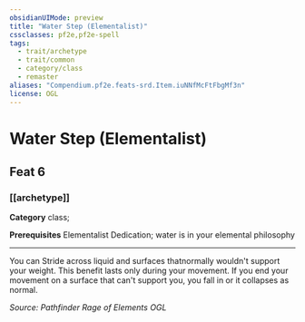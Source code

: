```yaml
---
obsidianUIMode: preview
title: "Water Step (Elementalist)"
cssclasses: pf2e,pf2e-spell
tags:
  - trait/archetype
  - trait/common
  - category/class
  - remaster
aliases: "Compendium.pf2e.feats-srd.Item.iuNNfMcFtFbgMf3n"
license: OGL
---
```

# Water Step (Elementalist)
## Feat 6
### [[archetype]]

**Category** class; 



**Prerequisites** Elementalist Dedication; water is in your elemental philosophy
* * *
You can Stride across liquid and surfaces thatnormally wouldn't support your weight. This benefit lasts only during your movement. If you end your movement on a surface that can't support you, you fall in or it collapses as normal.

*Source: Pathfinder Rage of Elements*
*OGL*